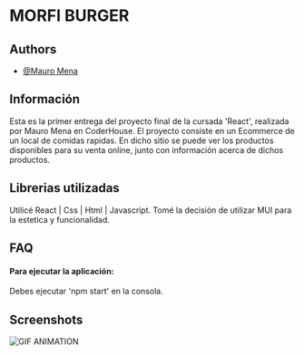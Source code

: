 
# MORFI BURGER


## Authors

- [@Mauro Mena](https://github.com/martymcflyrokr)


## Información

Esta es la primer entrega del proyecto final de la cursada 'React', realizada por Mauro Mena en CoderHouse.
El proyecto consiste en un Ecommerce de un local de comidas rapidas. En dicho sitio se puede ver los productos
disponibles para su venta online, junto con información acerca de dichos productos.

## Librerias utilizadas
Utilicé React | Css | Html | Javascript.
Tomé la decisión de utilizar MUI para la estetica y funcionalidad.

## FAQ

#### Para ejecutar la aplicación:

Debes ejecutar 'npm start' en la consola.


## Screenshots


![GIF ANIMATION](public/Animation.gif)



